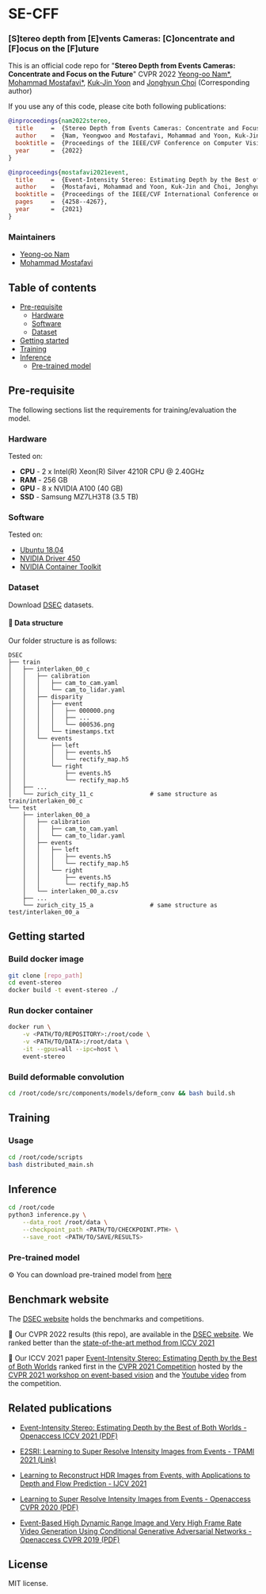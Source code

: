 # SE-CFF 
### [S]tereo depth from [E]vents Cameras: [C]oncentrate and [F]ocus on the [F]uture
This is an official code repo for "**Stereo Depth from Events Cameras: Concentrate and Focus on the Future**"
CVPR 2022 [Yeong-oo Nam*](), [Mohammad Mostafavi*](https://smmmmi.github.io/), [Kuk-Jin Yoon](http://vi.kaist.ac.kr/project/kuk-jin-yoon/) and [Jonghyun Choi](http://ppolon.github.io/) (Corresponding author)

If you use any of this code, please cite both following publications:

```bibtex
@inproceedings{nam2022stereo,
  title     =  {Stereo Depth from Events Cameras: Concentrate and Focus on the Future},
  author    =  {Nam, Yeongwoo and Mostafavi, Mohammad and Yoon, Kuk-Jin and Choi, Jonghyun},
  booktitle =  {Proceedings of the IEEE/CVF Conference on Computer Vision and Patter Recognition},
  year      =  {2022}
}
```
```bibtex
@inproceedings{mostafavi2021event,
  title     =  {Event-Intensity Stereo: Estimating Depth by the Best of Both Worlds},
  author    =  {Mostafavi, Mohammad and Yoon, Kuk-Jin and Choi, Jonghyun},
  booktitle =  {Proceedings of the IEEE/CVF International Conference on Computer Vision},
  pages     =  {4258--4267},
  year      =  {2021}
}
```

### Maintainers
* [Yeong-oo Nam]()
* [Mohammad Mostafavi](https://smmmmi.github.io/)

## Table of contents
- [Pre-requisite](#pre-requisite)
    * [Hardware](#hardware)
    * [Software](#software)
    * [Dataset](#dataset)
- [Getting started](#getting-started)
- [Training](#training)
- [Inference](#inference)
    * [Pre-trained model](#pre-trained-model)

## Pre-requisite
The following sections list the requirements for training/evaluation the model.

### Hardware
Tested on:
- **CPU** - 2 x Intel(R) Xeon(R) Silver 4210R CPU @ 2.40GHz
- **RAM** - 256 GB
- **GPU** - 8 x NVIDIA A100 (40 GB)
- **SSD** - Samsung MZ7LH3T8 (3.5 TB)

### Software
Tested on:
- [Ubuntu 18.04](https://ubuntu.com/)
- [NVIDIA Driver 450](https://www.nvidia.com/Download/index.aspx)
- [NVIDIA Container Toolkit](https://github.com/NVIDIA/nvidia-docker)

### Dataset
Download [DSEC](https://dsec.ifi.uzh.ch/) datasets.

#### 📂 Data structure
Our folder structure is as follows:
```
DSEC
├── train
│   ├── interlaken_00_c
│   │   ├── calibration
│   │   │   ├── cam_to_cam.yaml
│   │   │   └── cam_to_lidar.yaml
│   │   ├── disparity
│   │   │   ├── event
│   │   │   │   ├── 000000.png
│   │   │   │   ├── ...
│   │   │   │   └── 000536.png
│   │   │   └── timestamps.txt
│   │   └── events
│   │       ├── left
│   │       │   ├── events.h5
│   │       │   └── rectify_map.h5
│   │       └── right
│   │           ├── events.h5
│   │           └── rectify_map.h5
│   ├── ...
│   └── zurich_city_11_c                # same structure as train/interlaken_00_c
└── test
    ├── interlaken_00_a
    │   ├── calibration
    │   │   ├── cam_to_cam.yaml
    │   │   └── cam_to_lidar.yaml
    │   ├── events
    │   │   ├── left
    │   │   │   ├── events.h5
    │   │   │   └── rectify_map.h5
    │   │   └── right
    │   │       ├── events.h5
    │   │       └── rectify_map.h5
    │   └── interlaken_00_a.csv
    ├── ...
    └── zurich_city_15_a                # same structure as test/interlaken_00_a
```

## Getting started

### Build docker image
```bash
git clone [repo_path]
cd event-stereo
docker build -t event-stereo ./
```

### Run docker container
```bash
docker run \
    -v <PATH/TO/REPOSITORY>:/root/code \
    -v <PATH/TO/DATA>:/root/data \
    -it --gpus=all --ipc=host \
    event-stereo
```

### Build deformable convolution
```bash
cd /root/code/src/components/models/deform_conv && bash build.sh
```

## Training
### Usage
```bash
cd /root/code/scripts
bash distributed_main.sh
```

## Inference
```bash
cd /root/code
python3 inference.py \
    --data_root /root/data \
    --checkpoint_path <PATH/TO/CHECKPOINT.PTH> \
    --save_root <PATH/TO/SAVE/RESULTS>
```

### Pre-trained model
:gear: You can download pre-trained model from [here](https://drive.google.com/file/d/14_tmyMsXkd1H_0LWWe8GOXa_86OjsboG/view?usp=sharing)

## Benchmark website
The [DSEC website](https://dsec.ifi.uzh.ch) holds the benchmarks and competitions. 

:rocket: Our CVPR 2022 results (this repo), are available in the [DSEC website](https://dsec.ifi.uzh.ch/uzh/disparity-benchmark). We ranked better than the [state-of-the-art method from ICCV 2021](https://openaccess.thecvf.com/content/ICCV2021/papers/Mostafavi_Event-Intensity_Stereo_Estimating_Depth_by_the_Best_of_Both_Worlds_ICCV_2021_paper.pdf) 

:rocket: Our ICCV 2021 paper [Event-Intensity Stereo: Estimating Depth by the Best of Both Worlds](https://openaccess.thecvf.com/content/ICCV2021/papers/Mostafavi_Event-Intensity_Stereo_Estimating_Depth_by_the_Best_of_Both_Worlds_ICCV_2021_paper.pdf) ranked first in the [CVPR 2021 Competition](https://dsec.ifi.uzh.ch/cvpr-2021-competition-results) hosted by the [CVPR 2021 workshop on event-based vision](https://tub-rip.github.io/eventvision2021) and the [Youtube video](https://www.youtube.com/watch?v=xSidegLg0Ik&t=894s) from the competition.


## Related publications

- [Event-Intensity Stereo: Estimating Depth by the Best of Both Worlds - Openaccess ICCV 2021 (PDF)](https://openaccess.thecvf.com/content/ICCV2021/papers/Mostafavi_Event-Intensity_Stereo_Estimating_Depth_by_the_Best_of_Both_Worlds_ICCV_2021_paper.pdf)

- [E2SRI: Learning to Super Resolve Intensity Images from Events - TPAMI 2021 (Link)](https://www.computer.org/csdl/journal/tp/5555/01/09485034/1veokqDc14Q)

- [Learning to Reconstruct HDR Images from Events, with Applications to Depth and Flow Prediction - IJCV 2021](http://vi.kaist.ac.kr/wp-content/uploads/2021/04/Mostafavi2021_Article_LearningToReconstructHDRImages-1.pdf)

- [Learning to Super Resolve Intensity Images from Events - Openaccess CVPR 2020 (PDF)](https://openaccess.thecvf.com/content_CVPR_2020/papers/I._Learning_to_Super_Resolve_Intensity_Images_From_Events_CVPR_2020_paper.pdf)

- [Event-Based High Dynamic Range Image and Very High Frame Rate Video Generation Using Conditional Generative Adversarial Networks - Openaccess CVPR 2019 (PDF)](http://openaccess.thecvf.com/content_CVPR_2019/papers/Wang_Event-Based_High_Dynamic_Range_Image_and_Very_High_Frame_Rate_CVPR_2019_paper.pdf)


## License

MIT license.
